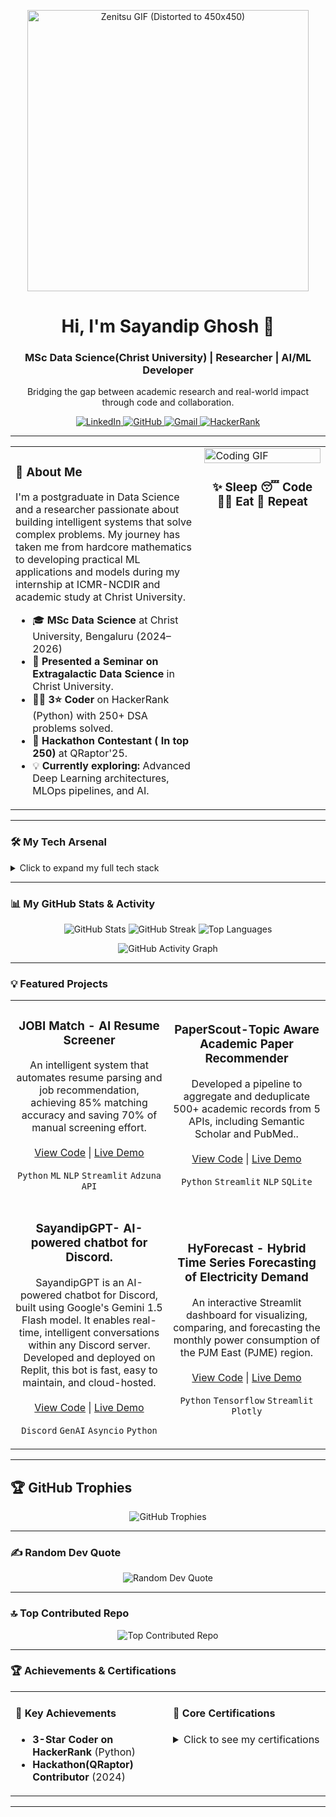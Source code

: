 <p align="center">
  <img src="https://media2.giphy.com/media/v1.Y2lkPTc5MGI3NjExeW8waGtzZnBxZ2N0dWxucnV6Y2NzMjl1czlibXcxYTI2ZG9iazYwYiZlcD12MV9pbnRlcm5hbF9naWZfYnlfaWQmY3Q9Zw/gwXErBQAVAp4Q/giphy.gif" alt="Zenitsu GIF (Distorted to 450x450)" width="450" height="450"/>
</p>

<div align="center">
  <h1>Hi, I'm Sayandip Ghosh 👋</h1>
  <h3>MSc Data Science(Christ University) | Researcher | AI/ML Developer</h3>
  <p>Bridging the gap between academic research and real-world impact through code and collaboration.</p>

  <p>
    <a href="www.linkedin.com/in/sayandip-ghosh-790557277" target="_blank">
      <img src="https://img.shields.io/badge/LinkedIn-0A66C2?style=for-the-badge&logo=linkedin&logoColor=white" alt="LinkedIn"/>
    </a>
    <a href="https://github.com/sayandip30882636" target="_blank">
      <img src="https://img.shields.io/badge/GitHub-181717?style=for-the-badge&logo=github&logoColor=white" alt="GitHub"/>
    </a>
    <a href="mailto:sayandip3088@gmail.com">
      <img src="https://img.shields.io/badge/Gmail-D14836?style=for-the-badge&logo=gmail&logoColor=white" alt="Gmail"/>
    </a>
    <a href="https://www.hackerrank.com/profile/sayandip3088">
      <img src="https://img.shields.io/badge/HackerRank-2EC866?style=for-the-badge&logo=hackerrank&logoColor=white" alt="HackerRank"/>
    </a>
  </p>
</div>

---

<table>
  <tr>
    <td valign="top" width="60%">

### 🚀 About Me

I'm a postgraduate in Data Science and a researcher passionate about building intelligent systems that solve complex problems. My journey has taken me from hardcore mathematics to developing practical ML applications and models during my internship at ICMR-NCDIR and academic study at Christ University.

- 🎓 **MSc Data Science** at Christ University, Bengaluru (2024–2026)
- 🔬 **Presented a Seminar on Extragalactic Data Science** in Christ University.
- 👨‍💻 **3⭐ Coder** on HackerRank (Python) with 250+ DSA problems solved.
- 🌱 **Hackathon Contestant ( In top 250)** at QRaptor'25.
- 💡 **Currently exploring:** Advanced Deep Learning architectures, MLOps pipelines, and AI.
    </td>
    <td valign="top" width="40%">
      <img src="https://media.giphy.com/media/v1.Y2lkPTc5MGI3NjExM3Ztdm91emJpN3R4NXN3N3o0Mjh6Mjl0a2o3azk5N2p6c2F6ZXd1ZyZlcD12MV9pbnRlcm5hbF9naWZfYnlfaWQmY3Q9Zw/qgQUggAC3Pfv687qPC/giphy.gif" alt="Coding GIF" width="100%"/>
      <h3 align="center">✨ Sleep 😴 Code 👨‍💻 Eat 🍜 Repeat </h3>
    </td>
  </tr>
</table>

---

### 🛠️ My Tech Arsenal
<details>
  <summary>Click to expand my full tech stack</summary>
  
  **Languages:**
  ![Python](https://img.shields.io/badge/Python-3670A0?style=for-the-badge&logo=python&logoColor=ffdd54)
  ![C](https://img.shields.io/badge/C-A8B9CC?style=for-the-badge&logo=c&logoColor=white)
  ![Java](https://img.shields.io/badge/Java-ED8B00?style=for-the-badge&logo=java&logoColor=white)
  ![JavaScript](https://img.shields.io/badge/JavaScript-323330?style=for-the-badge&logo=javascript&logoColor=F7DF1E)
  ![SQL](https://img.shields.io/badge/SQL-4479A1?style=for-the-badge&logo=postgresql&logoColor=white)

  **Frameworks & Libraries:**
  ![React](https://img.shields.io/badge/React-20232A?style=for-the-badge&logo=react&logoColor=61DAFB)
  ![Flask](https://img.shields.io/badge/Flask-000?style=for-the-badge&logo=flask&logoColor=white)
  ![Streamlit](https://img.shields.io/badge/Streamlit-FF4B4B?style=for-the-badge&logo=streamlit&logoColor=white)
  ![NumPy](https://img.shields.io/badge/NumPy-013243?style=for-the-badge&logo=numpy&logoColor=white)
  ![Pandas](https://img.shields.io/badge/Pandas-150458?style=for-the-badge&logo=pandas&logoColor=white)
  ![TensorFlow](https://img.shields.io/badge/TensorFlow-FF6F00?style=for-the-badge&logo=tensorflow&logoColor=white)
  ![PyTorch](https://img.shields.io/badge/PyTorch-EE4C2C?style=for-the-badge&logo=pytorch&logoColor=white)
  
  **Databases & Cloud:**
  ![MongoDB](https://img.shields.io/badge/MongoDB-47A248?style=for-the-badge&logo=mongodb&logoColor=white)
  ![GCP](https://img.shields.io/badge/GCP-4285F4?style=for-the-badge&logo=googlecloud&logoColor=white)
  ![AWS](https://img.shields.io/badge/AWS-232F3E?style=for-the-badge&logo=amazonaws&logoColor=white)
  
  **Tools & Platforms:**
  ![Git](https://img.shields.io/badge/Git-F05032?style=for-the-badge&logo=git&logoColor=white)
  ![Jupyter](https://img.shields.io/badge/Jupyter-F37626?style=for-the-badge&logo=jupyter&logoColor=white)
</details>

---

### 📊 My GitHub Stats & Activity

<p align="center">
  <img src="https://github-readme-stats.vercel.app/api?username=sayandip30882636&theme=radical&show_icons=true&hide_border=true&count_private=true" alt="GitHub Stats" />
  <img src="https://github-readme-streak-stats.herokuapp.com/?user=syashu16&theme=radical&hide_border=true" alt="GitHub Streak" />
  <img src="https://github-readme-stats.vercel.app/api/top-langs/?username=syashu16&theme=radical&layout=compact&hide_border=true" alt="Top Languages" />
</p>

<p align="center">
  <img src="https://github-readme-activity-graph.vercel.app/graph?username=sayandip30882636&theme=radical&hide_border=true" alt="GitHub Activity Graph"/>
</p>

---

### 💡 Featured Projects

<table>
  <tr>
    <td width="50%">
      <h3 align="center">JOBI Match - AI Resume Screener</h3>
      <p align="center">
        An intelligent system that automates resume parsing and job recommendation, achieving 85% matching accuracy and saving 70% of manual screening effort.
        <br/><br/>
        <a href="https://github.com/sayandip30882636/Automated-Resume-Screening-System-and-Job-recommdation-System" target="_blank">View Code</a> | <a href="#" target="_blank">Live Demo</a>
      </p>
      <p align="center">
        <code>Python</code> <code>ML</code> <code>NLP</code> <code>Streamlit</code> <code>Adzuna API</code>
      </p>
    </td>
    <td width="50%">
      <h3 align="center">PaperScout-Topic Aware Academic Paper Recommender</h3>
      <p align="center">
       Developed a pipeline to aggregate and deduplicate 500+ academic records from 5 APIs, including Semantic Scholar and
PubMed..
        <br/><br/>
        <a href="https://github.com/sayandip30882636/PaperScout-Topic-Aware-Academic-Paper-Recommender" target="_blank">View Code</a> | <a href="#" target="_blank">Live Demo</a>
      </p>
      <p align="center">
        <code>Python</code> <code>Streamlit</code> <code>NLP</code> <code>SQLite</code>
      </p>
    </td>
  </tr>
  <tr>
    <td width="50%">
      <h3 align="center">SayandipGPT- AI-powered chatbot for Discord.</h3>
      <p align="center">
        SayandipGPT is an AI-powered chatbot for Discord, built using Google's Gemini 1.5 Flash model. It enables real-time, intelligent conversations within any Discord server. Developed and deployed on Replit, this bot is fast, easy to maintain, and cloud-hosted.
        <br/><br/>
        <a href="https://github.com/sayandip30882636/SayandipGPT-AI-powered-chatbot-for-Discord." target="_blank">View Code</a> | <a href="#" target="_blank">Live Demo</a>
      </p>
      <p align="center">
        <code>Discord</code> <code>GenAI</code> <code>Asyncio</code> <code>Python</code>
      </p>
    </td>
    <td width="50%">
      <h3 align="center">HyForecast - Hybrid Time Series Forecasting of Electricity Demand</h3>
      <p align="center">
        An interactive Streamlit dashboard for visualizing, comparing, and forecasting the monthly power consumption of the PJM East (PJME) region.
        <br/><br/>
        <a href="https://github.com/sayandip30882636/Time-Series-EDA-of-Electricity-Demand-using-Statistical-and-Deep-Learning-Models." target="_blank">View Code</a> | <a href="#" target="_blank">Live Demo</a>
      </p>
      <p align="center">
        <code>Python</code> <code>Tensorflow</code> <code>Streamlit</code> <code>Plotly</code>
      </p>
    </td>
  </tr>
</table>

---
## 🏆 GitHub Trophies
<p align="center">
  <img src="https://github-profile-trophy.vercel.app/?username=sayandip30882636&theme=dracula&no-frame=false&no-bg=true&margin-w=4" alt="GitHub Trophies" />
</p>

---

### ✍️ Random Dev Quote
<p align="center">
  <img src="https://quotes-github-readme.vercel.app/api?type=horizontal&theme=radical" alt="Random Dev Quote" />
</p>

---

### 🔝 Top Contributed Repo
<p align="center">
  <img src="https://github-contributor-stats.vercel.app/api?username=sayandip30882636&limit=5&theme=dark&combine_all_yearly_contributions=true" alt="Top Contributed Repo" />
</p>

---

### 🏆 Achievements & Certifications

<table>
  <tr>
    <td valign="top" width="50%">
      <h4>🏅 Key Achievements</h4>
      <ul>
        <li><b>3-Star Coder on HackerRank</b> (Python)</li>
        <li><b>Hackathon(QRaptor) Contributor</b> (2024)</li>
      </ul>
    </td>
    <td valign="top" width="50%">
      <h4>📜 Core Certifications</h4>
      <details>
        <summary>Click to see my certifications</summary>
        <ul>
            <li>Prompt Design in Vertex AI – Google (2025) (2025)</li>
            <li>Build Real-World AI Applications with Gemini and Imagen – Google (2025)</li>
            <li>Building LLM Applications With Prompt Engineering – NVIDIA (2025)</li>
            <li>Power BI Beginner to Pro Workshop - Pragmatic Works (2024)</li>
        </ul>
      </details>
    </td>
  </tr>
</table>

---

